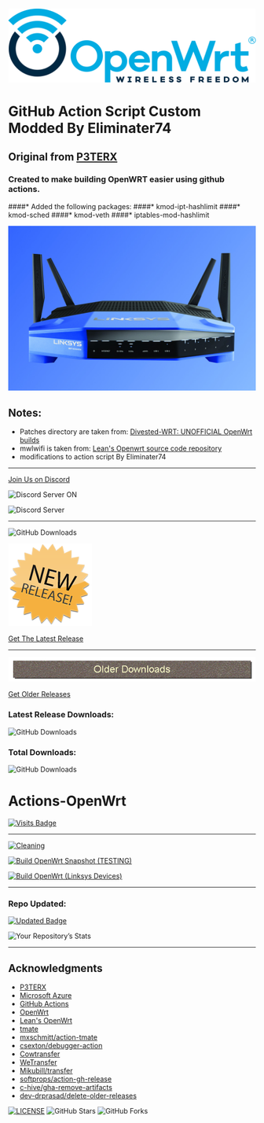 ![OpenWRT](images/2021/06/logo.png)

# GitHub Action Script Custom Modded By Eliminater74
## Original from [P3TERX](https://github.com/P3TERX/Actions-OpenWrt)
### Created to make building OpenWRT easier using github actions.

####* Added the following packages:
    ####* kmod-ipt-hashlimit
    ####* kmod-sched
    ####* kmod-veth
    ####* iptables-mod-hashlimit

![LinksysWRT3200ACM](images/2021/06/linksys-wrt3200acm.jpg)

## Notes:
- Patches directory are taken from: [Divested-WRT: UNOFFICIAL OpenWrt builds](https://divested.dev/unofficial-openwrt-builds/mvebu-linksys/patches/)
- mwlwifi is taken from: [Lean's Openwrt source code repository](https://github.com/coolsnowwolf/lede/tree/master/package/kernel/mwlwifi)
- modifications to action script By Eliminater74
_______________________________________________________________________
[Join Us on Discord][0b9719c2]

  [0b9719c2]: https://discord.gg/png5rqZk "Discord"

![Discord Server ON](https://img.shields.io/badge/Discord-877232316756418580?style=for-the-badge&logo=discord&logoColor=white)

![Discord Server](https://img.shields.io/discord/877232316756418580)
_______________________________________________________________________

![GitHub Downloads](https://img.shields.io/github/release-date/Firebrand-mx/FBmx-MyOpenWrt?style=plastic)

![New Releases](images/2021/09/new-releases.png)

[Get The Latest Release][a6e54f9f]
_______________________________________________________________________
![Older Releases](images/2021/09/older-releases.png)

[Get Older Releases][48fb9c00]

  [a6e54f9f]: https://github.com/Firebrand-mx/FBmx-MyOpenWrt/releases/latest "Latest Release"
  [48fb9c00]: https://github.com/Firebrand-mx/FBmx-MyOpenWrt/releases "Older Releases"

### Latest Release Downloads:
![GitHub Downloads](https://img.shields.io/github/downloads/Firebrand-mx/FBmx-MyOpenWrt/latest/total?style=for-the-badge)

### Total Downloads:
![GitHub Downloads](https://img.shields.io/github/downloads/Firebrand-mx/FBmx-MyOpenWrt/total?style=for-the-badge)
# Actions-OpenWrt

[![Visits Badge](https://badges.pufler.dev/visits/Firebrand-mx/FBmx-MyOpenWrt)](https://badges.pufler.dev)
_______________________________________________________________________
[![Cleaning](https://github.com/Firebrand-mx/FBmx-MyOpenWrt/actions/workflows/cleanup.yml/badge.svg)](https://github.com/Firebrand-mx/FBmx-MyOpenWrt/actions/workflows/cleanup.yml)

[![Build OpenWrt Snapshot (TESTING)](https://github.com/Firebrand-mx/FBmx-MyOpenWrt/actions/workflows/build-openwrt-snapshot.yml/badge.svg)](https://github.com/DevOpenWRT-Router/Action_OpenWRT_AutoBuild_Linksys_Devices/actions/workflows/build-openwrt-snapshot.yml)

[![Build OpenWrt (Linksys Devices)](https://github.com/Firebrand-mx/FBmx-MyOpenWrt/actions/workflows/build-openwrt.yml/badge.svg)](https://github.com/Firebrand-mx/FBmx-MyOpenWrt/actions/workflows/build-openwrt.yml)
_______________________________________________________________________


### Repo Updated:
[![Updated Badge](https://badges.pufler.dev/updated/Firebrand-mx/FBmx-MyOpenWrt)](https://badges.pufler.dev)

![Your Repository’s Stats](https://github-readme-stats.vercel.app/api?username=Firebrand-mx&show_icons=true)


_______________________________________________________________________

## Acknowledgments

- [P3TERX](https://github.com/P3TERX/Actions-OpenWrt)
- [Microsoft Azure](https://azure.microsoft.com)
- [GitHub Actions](https://github.com/features/actions)
- [OpenWrt](https://github.com/openwrt/openwrt)
- [Lean's OpenWrt](https://github.com/coolsnowwolf/lede)
- [tmate](https://github.com/tmate-io/tmate)
- [mxschmitt/action-tmate](https://github.com/mxschmitt/action-tmate)
- [csexton/debugger-action](https://github.com/csexton/debugger-action)
- [Cowtransfer](https://cowtransfer.com)
- [WeTransfer](https://wetransfer.com/)
- [Mikubill/transfer](https://github.com/Mikubill/transfer)
- [softprops/action-gh-release](https://github.com/softprops/action-gh-release)
- [c-hive/gha-remove-artifacts](https://github.com/c-hive/gha-remove-artifacts)
- [dev-drprasad/delete-older-releases](https://github.com/dev-drprasad/delete-older-releases)

[![LICENSE](https://img.shields.io/github/license/mashape/apistatus.svg?style=flat-square&label=License)](https://github.com/DevOpenWRT-Router/Actions_Build-00_LinksysWRT3200ACM-Private/blob/master/LICENSE) ![GitHub Stars](https://img.shields.io/github/stars/DevOpenWRT-Router/Actions_Build-00_LinksysWRT3200ACM-Private.svg?style=flat-square&label=Stars&logo=github) ![GitHub Forks](https://img.shields.io/github/forks/DevOpenWRT-Router/Actions_Build-00_LinksysWRT3200ACM-Private.svg?style=flat-square&label=Forks&logo=github)
